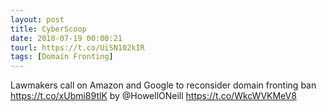 ```yaml
---
layout: post
title: CyberScoop
date: 2018-07-19 00:00:21
tourl: https://t.co/UiSN102kIR
tags: [Domain Fronting]
---
```

Lawmakers call on Amazon and Google to reconsider domain fronting ban https://t.co/xUbmi89tlK by @HowellONeill https://t.co/WkcWVKMeV8